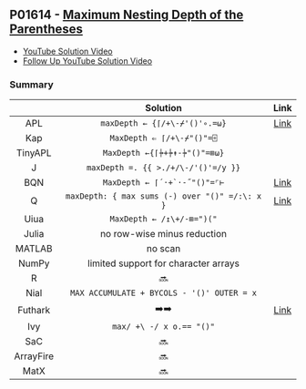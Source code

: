 ## P01614 - [Maximum Nesting Depth of the Parentheses](https://leetcode.com/problems/maximum-nesting-depth-of-the-parentheses/)

* [YouTube Solution Video](https://www.youtube.com/watch?v=zrOIQEN3Wkk)
* [Follow Up YouTube Solution Video](https://www.youtube.com/watch?v=6-mk6OpcUdM)

### Summary

|           |                    Solution                    |                                     Link                                      |
| :-------: | :--------------------------------------------: | :---------------------------------------------------------------------------: |
|    APL    |         `maxDepth ← {⌈/+\-⌿'()'∘.=⍵}`          | [Link](https://github.com/codereport/LeetCode/blob/master/0210_Problem_1.apl) |
|    Kap    |           `MaxDepth ⇐ ⌈/+\-⌿"()"=⌻`            |                                                                               |
|  TinyAPL  |          `MaxDepth ←{⌈⍆+⍆↟-⍆"()"=⊞⍵}`          |
|     J     |      `maxDepth =. {{ >./+/\-/'()'=/y }}`       |                                                                               |
|    BQN    |         ``MaxDepth ← ⌈´·+`·-˝"()"=⌜⊢``         | [Link](https://github.com/codereport/LeetCode/blob/master/0210_Problem_1.bqn) |
|     Q     | `maxDepth: { max sums (-) over "()" =/:\: x }` |  [Link](https://github.com/codereport/LeetCode/blob/master/0210_Problem_1.q)  |
|   Uiua    |           `MaxDepth ← /↥\+/-⊞=")("`            |                                                                               |
|   Julia   |          no row-wise minus reduction           |                                                                               |
|  MATLAB   |                    no scan                     |
|   NumPy   |      limited support for character arrays      |                                                                               |
|     R     |                     :soon:                     |                                                                               |
|   Nial    |   `MAX ACCUMULATE + BYCOLS - '()' OUTER = x`   |                                                                               |
|  Futhark  |           :arrow_right::arrow_right:           | [Link](https://github.com/codereport/LeetCode/blob/master/0210_Problem_1.fut) |
|    Ivy    |            `max/ +\ -/ x o.== "()"`            |                                                                               |
|    SaC    |                     :soon:                     |                                                                               |
| ArrayFire |                     :soon:                     |
|   MatX    |                     :soon:                     |
